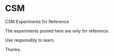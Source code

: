 # CSM
CSM Experiments for Reference

The experiments pooled here are only for reference.

Use responsibly to learn.

Thanks.

